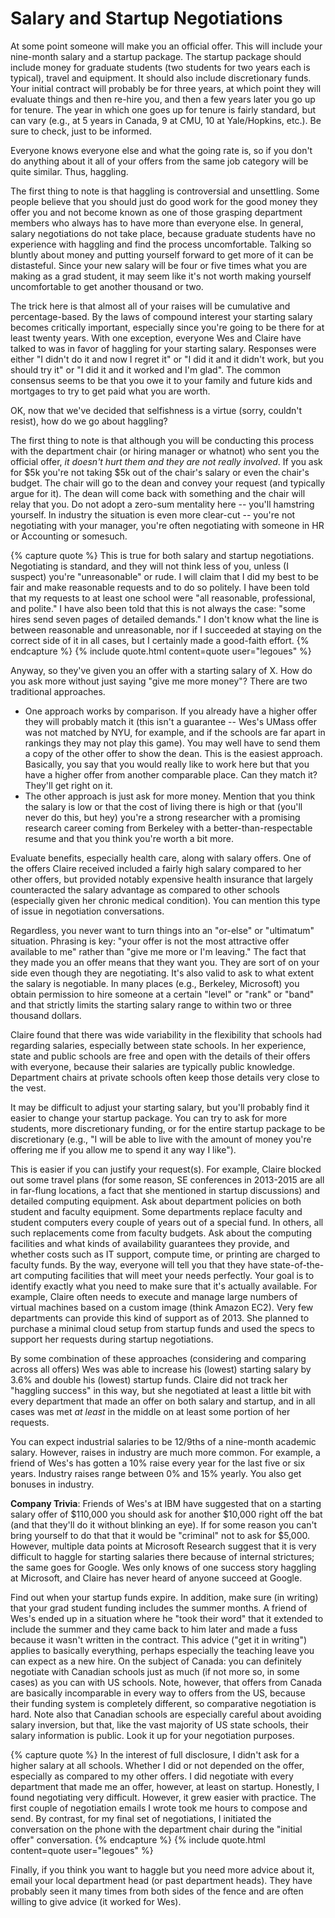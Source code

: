 # Salary and Startup Negotiations

At some point someone will make you an official offer. This will include
your nine-month salary and a startup package. The startup package should
include money for graduate students (two students for two years each is
typical), travel and equipment. It should also include discretionary funds. 
Your initial contract will probably be for three years, at which point they
will evaluate things and then re-hire you, and then a few years later you
go up for tenure. The year in which one goes up for tenure is fairly
standard, but can vary (e.g., at 5 years in Canada, 9 at CMU, 10 at
Yale/Hopkins, etc.).  Be sure to check, just to be informed. 

Everyone knows everyone else and what the going rate is, so if you don't do
anything about it all of your offers from the same job category will be
quite similar. Thus, haggling. 

The first thing to note is that haggling is controversial and unsettling.
Some people believe that you should just do good work for the good money
they offer you and not become known as one of those grasping department
members who always has to have more than everyone else. In general,
salary negotiations do not take place, because graduate students
have no experience with haggling and find the process uncomfortable.
Talking so bluntly about money and putting yourself forward to get more of
it can be distasteful. Since your new salary will be four or five times
what you are making as a grad student, it may seem like it's not worth
making yourself uncomfortable to get another thousand or two. 

The trick here is that almost all of your raises will be cumulative and
percentage-based. By the laws of compound interest your starting salary
becomes critically important, especially since you're going to be there for
at least twenty years. With one exception, everyone Wes and Claire have talked to was in
favor of haggling for your starting salary. Responses were either "I
didn't do it and now I regret it" or "I did it and it didn't work, but you
should try it" or "I did it and it worked and I'm glad". The common
consensus seems to be that you owe it to your family and future kids and
mortgages to try to get paid what you are worth. 

OK, now that we've decided that selfishness is a virtue (sorry, couldn't
resist), how do we go about haggling? 

The first thing to note is that although you will be conducting this
process with the department chair (or hiring manager or whatnot) who sent
you the official offer, *it doesn't hurt them and they are not really
involved*. If you ask for $5k you're not taking $5k out of the chair's
salary or even the chair's budget. The chair will go to the dean and convey
your request (and typically argue for it). The dean will come back with
something and the chair will relay that you. Do not adopt a zero-sum
mentality here -- you'll hamstring yourself. In industry the situation is
even more clear-cut -- you're not negotiating with your manager, you're
often negotiating with someone in HR or Accounting or somesuch. 

{% capture quote %}
This is true for both salary and
startup negotiations.  Negotiating is standard, and they will not think
less of you, unless (I suspect) you're "unreasonable" or rude.  I will
claim that I did my best to be fair and make reasonable requests and to do
so politely.  I have been told that my requests to at least one school were
"all reasonable, professional, and polite." I have also been told that this
is not always the case: "some hires send seven pages of detailed demands."
I don't know what the line is between reasonable and unreasonable, nor if I
succeeded at staying on the correct side of it in all cases, but I
certainly made a good-faith effort.
{% endcapture %}
{% include quote.html content=quote user="legoues" %}

Anyway, so they've given you an offer with a starting salary of X. How do
you ask more without just saying "give me more money"? There are two
traditional approaches. 

- One approach works by comparison. If you already have a higher offer
  they will probably match it (this isn't a guarantee -- Wes's UMass offer was
  not matched by NYU, for example, and if the schools are far apart in
  rankings they may not play this game). You may well have to send them a
  copy of the other offer to show the dean. This is the easiest approach.
  Basically, you say that you would really like to work here but that you
  have a higher offer from another comparable place. Can they match it?
  They'll get right on it. 
- The other approach is just ask for more money. Mention that you
  think the salary is low or that the cost of living there is high or that
  (you'll never do this, but hey) you're a strong researcher with a
  promising research career coming from Berkeley with a
  better-than-respectable resume and that you think you're worth a bit
  more. 

Evaluate benefits, especially health care, along with salary offers.  One of the
offers Claire received included a fairly high salary compared to her other
offers, but provided notably expensive health insurance that largely
counteracted the salary advantage as compared to other schools (especially given
her chronic medical condition).  You can mention
this type of issue in negotiation conversations.

Regardless, you never want to turn things into an "or-else" or "ultimatum"
situation. Phrasing is key: "your offer is not the most attractive offer
available to me" rather than "give me more or I'm leaving." The fact that
they made you an offer means that they want you. They are sort of on your
side even though they are negotiating. It's also valid to ask to what
extent the salary is negotiable. In many places (e.g., Berkeley, Microsoft)
you obtain permission to hire someone at a certain "level" or "rank" or
"band" and that strictly limits the starting salary range to within two or
three thousand dollars. 

Claire found that there was wide variability in the flexibility that schools had
regarding salaries, especially between state schools.  In her experience,
state and public schools are free and open with the details of their offers
with everyone, because their salaries are typically public knowledge.
Department chairs at private schools often keep those details very close to
the vest.


It may be difficult to adjust your starting salary, but you'll probably find
it easier to change your startup package. You can try to ask for more
students, more discretionary funding, or for the entire startup package to
be discretionary (e.g., "I will be able to live with the amount of money
you're offering me if you allow me to spend it any way I like"). 

This is easier if you can justify your request(s).  For example, Claire blocked
out some travel plans (for some reason, SE conferences in 2013-2015 are all in
far-flung locations, a fact that she mentioned in startup discussions) and
detailed computing equipment.  Ask about department policies on both student
and faculty equipment.  Some departments replace faculty and student computers
every couple of years out of a special fund.  In others, all such replacements
come from faculty budgets.  Ask about the computing facilities and
what kinds of availability guarantees they provide, and whether costs such as IT
support, compute time, or printing are charged to faculty funds.  By the way,
everyone will tell you that they have state-of-the-art computing facilities that
will meet your needs perfectly.  Your goal is to identify exactly what you need
to make sure that it's actually available.  For example, Claire often needs
to execute and manage large numbers of
virtual machines based on a custom image (think Amazon EC2).  Very few
departments can provide this kind of support as of 2013. She planned to purchase
a minimal cloud setup from startup funds and used the specs to support her
requests during startup negotiations.

By some combination of these approaches (considering and comparing across all
offers) Wes was able to increase his (lowest) starting salary by 3.6% and double
his (lowest) startup funds. Claire did not track her "haggling success" in this
way, but she negotiated at least a little bit with every department that
made an offer on both salary and startup, and in all cases was met *at
least* in the middle on at least some portion of her requests.  

You can expect industrial salaries to be 12/9ths of a nine-month academic
salary. However, raises in industry are much more common. For example, a
friend of Wes's has gotten a 10% raise every year for the last five or six
years. Industry raises range between 0% and 15% yearly. You also get
bonuses in industry. 

**Company Trivia**: Friends of Wes's at IBM have suggested that on a starting
salary offer of $110,000 you should ask for another $10,000 right off the
bat (and that they'll do it without blinking an eye). If for some
reason you can't bring yourself to do that that it would be "criminal" not
to ask for $5,000. However, multiple data points at Microsoft Research
suggest that it is very difficult to haggle for starting salaries there
because of internal strictures; the same goes for Google. Wes only knows of one success story haggling
at Microsoft, and Claire has never heard of anyone succeed at Google.

Find out when your startup funds expire. In addition, make sure (in writing)
that your grad student funding includes the summer months. A friend of Wes's ended up in
a situation where he "took their word" that it extended to include the summer
and they came back to him later and made a fuss because it wasn't written in the
contract.  This advice ("get it in writing") applies to basically everything,
perhaps especially the teaching leave you can expect as a new hire.
On the subject of Canada: you can definitely negotiate with Canadian schools
just as much (if not more so, in some cases) as you can with US schools.  Note,
however, that offers from Canada are basically incomparable in every way to
offers from the US, because their funding system is completely different, so
comparative negotiation is hard.  Note also that Canadian schools are especially
careful about avoiding salary inversion, but that, like the vast majority of US
state schools, their salary information is public.  Look it up for your
negotiation purposes.

{% capture quote %}
In the interest of full disclosure,
I didn't ask for a higher salary at all schools. Whether I did or not
depended on the offer, especially as compared to my other offers.  I did
negotiate with every department that made me an offer, however, at least on
startup.  Honestly, I found negotiating very difficult.  However, it grew
easier with practice.  The first couple of negotiation emails I wrote took
me hours to compose and send.  By contrast, for my final set of
negotiations, I initiated the conversation on the phone with the department
chair during the "initial offer" conversation.
{% endcapture %}
{% include quote.html content=quote user="legoues" %}

Finally, if you think you want to haggle but you need more advice about it,
email your local department head (or past department heads). They have
probably seen it many times from both sides of the fence and are often
willing to give advice (it worked for Wes). 